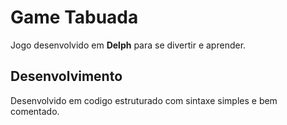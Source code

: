 # Game Tabuada

Jogo desenvolvido em **Delph**  para se divertir e aprender.

## Desenvolvimento
Desenvolvido em codigo estruturado com sintaxe simples e bem comentado.
